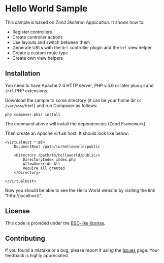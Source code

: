 Hello World Sample
==================================================

This sample is based on *Zend Skeleton Application*. It shows how to:

 * Register controllers
 * Create controller actions
 * Use layouts and switch between them
 * Generate URLs with the `Url` controller plugin and the `Url` view helper
 * Create a custom route type
 * Create own view helpers 

## Installation

You need to have Apache 2.4 HTTP server, PHP v.5.6 or later plus `gd` and `intl` PHP extensions.

Download the sample to some directory (it can be your home dir or `/var/www/html`) and run Composer as follows:

```
php composer.phar install
```

The command above will install the dependencies (Zend Framework).

Then create an Apache virtual host. It should look like below:

```
<VirtualHost *:80>
    DocumentRoot /path/to/helloworld/public
    
	<Directory /path/to/helloworld/public/>
        DirectoryIndex index.php
        AllowOverride All
        Require all granted
    </Directory>

</VirtualHost>
```

Now you should be able to see the Hello World website by visiting the link "http://localhost/". 
 
## License

This code is provided under the [BSD-like license](https://en.wikipedia.org/wiki/BSD_licenses). 

## Contributing

If you found a mistake or a bug, please report it using the [Issues](https://github.com/olegkrivtsov/using-zf3-book-samples/issues) page. Your feedback is highly appreciated.
